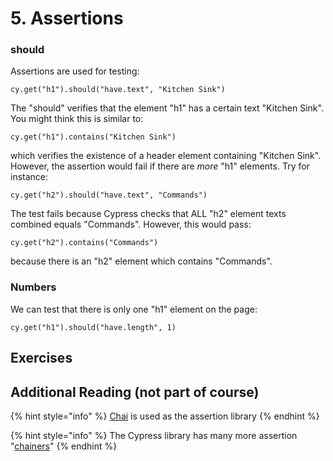 # 5. Assertions

### should

Assertions are used for testing:

```text
cy.get("h1").should("have.text", "Kitchen Sink")
```

The "should" verifies that the element "h1" has a certain text "Kitchen Sink". You might think this is similar to:

```text
cy.get("h1").contains("Kitchen Sink")
```

which verifies the existence of a header element containing "Kitchen Sink".  However, the assertion would fail if there are _more_ "h1" elements. Try for instance:

```text
cy.get("h2").should("have.text", "Commands")
```

The test fails because Cypress checks that ALL "h2" element texts combined equals "Commands". However, this would pass:

```text
cy.get("h2").contains("Commands")
```

because there is an "h2" element which contains "Commands".

### Numbers

We can test that there is only one "h1" element on the page:

```text
cy.get("h1").should("have.length", 1)
```

## Exercises



## Additional Reading \(not part of course\)

{% hint style="info" %}
[Chai](https://www.chaijs.com/) is used as the assertion library
{% endhint %}

{% hint style="info" %}
The Cypress library has many more assertion "[chainers](https://docs.cypress.io/guides/references/assertions.html#Chai)"
{% endhint %}

